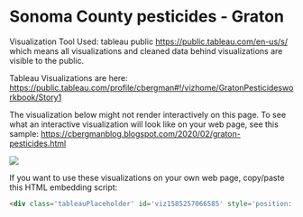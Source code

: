 # Sonoma County pesticides - Graton

Visualization Tool Used: tableau public https://public.tableau.com/en-us/s/ which means all visualizations and cleaned data behind visualizations are visible to the public.

Tableau Visualizations are here:  https://public.tableau.com/profile/cbergman#!/vizhome/GratonPesticidesworkbook/Story1

The visualization below might not render interactively on this page.  To see what an interactive visualization will look like on your web page, see this sample:  https://cbergmanblog.blogspot.com/2020/02/graton-pesticides.html

<div class='tableauPlaceholder' id='viz1585257066585' style='position: relative'><noscript><a href='#'><img alt=' ' src='https:&#47;&#47;public.tableau.com&#47;static&#47;images&#47;Gr&#47;GratonPesticidesworkbook&#47;Story1&#47;1_rss.png' style='border: none' /></a></noscript><object class='tableauViz'  style='display:none;'><param name='host_url' value='https%3A%2F%2Fpublic.tableau.com%2F' /> <param name='embed_code_version' value='3' /> <param name='site_root' value='' /><param name='name' value='GratonPesticidesworkbook&#47;Story1' /><param name='tabs' value='no' /><param name='toolbar' value='yes' /><param name='static_image' value='https:&#47;&#47;public.tableau.com&#47;static&#47;images&#47;Gr&#47;GratonPesticidesworkbook&#47;Story1&#47;1.png' /> <param name='animate_transition' value='yes' /><param name='display_static_image' value='yes' /><param name='display_spinner' value='yes' /><param name='display_overlay' value='yes' /><param name='display_count' value='yes' /></object></div>                <script type='text/javascript'>                    var divElement = document.getElementById('viz1585257066585');                    var vizElement = divElement.getElementsByTagName('object')[0];                    vizElement.style.width='100%';vizElement.style.height=(divElement.offsetWidth*0.75)+'px';                    var scriptElement = document.createElement('script');                    scriptElement.src = 'https://public.tableau.com/javascripts/api/viz_v1.js';                    vizElement.parentNode.insertBefore(scriptElement, vizElement);                </script>

If you want to use these visualizations on your own web page, copy/paste this HTML embedding script:
```html
<div class='tableauPlaceholder' id='viz1585257066585' style='position: relative'><noscript><a href='#'><img alt=' ' src='https:&#47;&#47;public.tableau.com&#47;static&#47;images&#47;Gr&#47;GratonPesticidesworkbook&#47;Story1&#47;1_rss.png' style='border: none' /></a></noscript><object class='tableauViz'  style='display:none;'><param name='host_url' value='https%3A%2F%2Fpublic.tableau.com%2F' /> <param name='embed_code_version' value='3' /> <param name='site_root' value='' /><param name='name' value='GratonPesticidesworkbook&#47;Story1' /><param name='tabs' value='no' /><param name='toolbar' value='yes' /><param name='static_image' value='https:&#47;&#47;public.tableau.com&#47;static&#47;images&#47;Gr&#47;GratonPesticidesworkbook&#47;Story1&#47;1.png' /> <param name='animate_transition' value='yes' /><param name='display_static_image' value='yes' /><param name='display_spinner' value='yes' /><param name='display_overlay' value='yes' /><param name='display_count' value='yes' /></object></div>                <script type='text/javascript'>                    var divElement = document.getElementById('viz1585257066585');                    var vizElement = divElement.getElementsByTagName('object')[0];                    vizElement.style.width='100%';vizElement.style.height=(divElement.offsetWidth*0.75)+'px';                    var scriptElement = document.createElement('script');                    scriptElement.src = 'https://public.tableau.com/javascripts/api/viz_v1.js';                    vizElement.parentNode.insertBefore(scriptElement, vizElement);                </script>
```
